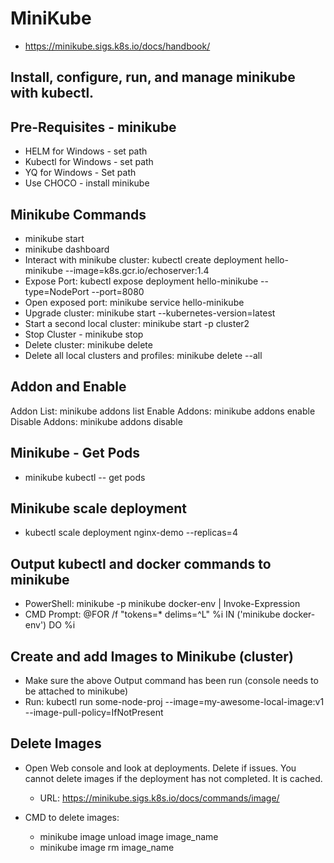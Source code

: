# MiniKube

- https://minikube.sigs.k8s.io/docs/handbook/

## Install, configure, run, and manage minikube with kubectl.

## Pre-Requisites - minikube

- HELM for Windows - set path
- Kubectl for Windows - set path
- YQ for Windows - Set path
- Use CHOCO - install minikube

## Minikube Commands

- minikube start
- minikube dashboard
- Interact with minikube cluster: kubectl create deployment hello-minikube --image=k8s.gcr.io/echoserver:1.4
- Expose Port: kubectl expose deployment hello-minikube --type=NodePort --port=8080
- Open exposed port: minikube service hello-minikube
- Upgrade cluster: minikube start --kubernetes-version=latest
- Start a second local cluster: minikube start -p cluster2
- Stop Cluster - minikube stop
- Delete cluster: minikube delete
- Delete all local clusters and profiles: minikube delete --all

## Addon and Enable

Addon List: minikube addons list
Enable Addons: minikube addons enable <name>
Disable Addons: minikube addons disable <name>

## Minikube - Get Pods

- minikube kubectl -- get pods

## Minikube scale deployment

- kubectl scale deployment nginx-demo --replicas=4

## Output kubectl and docker commands to minikube

- PowerShell: minikube -p minikube docker-env | Invoke-Expression
- CMD Prompt: @FOR /f "tokens=* delims=^L" %i IN ('minikube docker-env') DO %i

## Create and add Images to Minikube (cluster)

- Make sure the above Output command has been run (console needs to be attached to minikube)
- Run: kubectl run some-node-proj --image=my-awesome-local-image:v1 --image-pull-policy=IfNotPresent

## Delete Images

- Open Web console and look at deployments. Delete if issues. You cannot delete images if the deployment has not completed. It is cached.

  - URL: https://minikube.sigs.k8s.io/docs/commands/image/

- CMD to delete images:
  - minikube image unload image image_name
  - minikube image rm image_name
